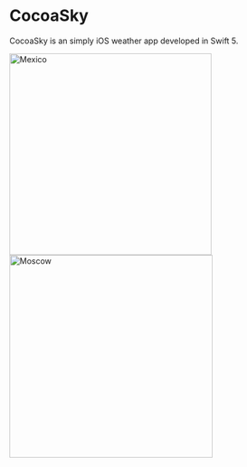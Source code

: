 # CocoaSky

CocoaSky is an simply iOS weather app developed in Swift 5.

<img width="357" alt="Mexico" src="https://user-images.githubusercontent.com/52242057/73839494-2cc12000-4827-11ea-9d56-128a385ecc6b.png">
<img width="359" alt="Moscow" src="https://user-images.githubusercontent.com/52242057/73839558-55491a00-4827-11ea-92e6-77abab44103f.png">
